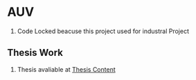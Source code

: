 # AUV
1. Code Locked beacuse this project used for industral Project 
 
## Thesis Work
1. Thesis avaliable at [Thesis Content](https://github.com/youssefmohana/VisionCourse2023/tree/main/Thesis)